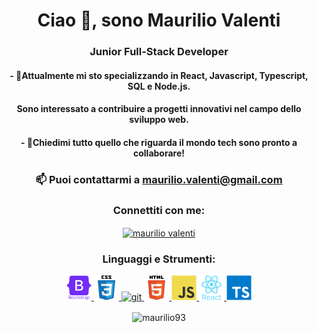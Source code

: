 <h1 align="center">Ciao 👋, sono Maurilio Valenti</h1>
<h3 align="center"> Junior Full-Stack Developer </h3>

<h4 align="center">- 🌱Attualmente mi sto specializzando in React, Javascript, Typescript, SQL e Node.js.</h4>

<h4 align="center">Sono interessato a contribuire a progetti innovativi nel campo dello sviluppo web.</h4>

<h4 align="center">- 💬Chiedimi tutto quello che riguarda il mondo tech sono pronto a collaborare!</h4>

<h3 align="center">📫 Puoi contattarmi a <a href="mailto:maurilio.valenti@gmail.com">maurilio.valenti@gmail.com</a></h3>

<h3 align="center">Connettiti con me:</h3>
<p align="center">
  <a href="https://www.linkedin.com/in/maurilio-valenti-b50b3918b/" target="blank">
    <img align="center" src="https://raw.githubusercontent.com/rahuldkjain/github-profile-readme-generator/master/src/images/icons/Social/linked-in-alt.svg" alt="maurilio valenti" height="30" width="40" />
  </a>
</p>

<h3 align="center">Linguaggi e Strumenti:</h3>
<p align="center"> 
  <a href="https://getbootstrap.com" target="_blank" rel="noreferrer">
    <img src="https://raw.githubusercontent.com/devicons/devicon/master/icons/bootstrap/bootstrap-plain-wordmark.svg" alt="bootstrap" width="40" height="40"/>
  </a> 
  <a href="https://www.w3schools.com/css/" target="_blank" rel="noreferrer"> 
    <img src="https://raw.githubusercontent.com/devicons/devicon/master/icons/css3/css3-original-wordmark.svg" alt="css3" width="40" height="40"/>
  </a> 
  <a href="https://git-scm.com/" target="_blank" rel="noreferrer"> 
    <img src="https://www.vectorlogo.zone/logos/git-scm/git-scm-icon.svg" alt="git" width="40" height="40"/>
  </a> 
  <a href="https://www.w3.org/html/" target="_blank" rel="noreferrer"> 
    <img src="https://raw.githubusercontent.com/devicons/devicon/master/icons/html5/html5-original-wordmark.svg" alt="html5" width="40" height="40"/>
  </a> 
  <a href="https://developer.mozilla.org/en-US/docs/Web/JavaScript" target="_blank" rel="noreferrer"> 
    <img src="https://raw.githubusercontent.com/devicons/devicon/master/icons/javascript/javascript-original.svg" alt="javascript" width="40" height="40"/>
  </a> 
  <a href="https://reactjs.org/" target="_blank" rel="noreferrer"> 
    <img src="https://raw.githubusercontent.com/devicons/devicon/master/icons/react/react-original-wordmark.svg" alt="react" width="40" height="40"/>
  </a> 
  <a href="https://www.typescriptlang.org/" target="_blank" rel="noreferrer"> 
    <img src="https://raw.githubusercontent.com/devicons/devicon/master/icons/typescript/typescript-original.svg" alt="typescript" width="40" height="40"/>
  </a>
</p>

<p align="center">
  <img align="center" src="https://github-readme-stats.vercel.app/api/top-langs?username=maurilio93&show_icons=true&locale=it&layout=compact" alt="maurilio93" />
</p>
